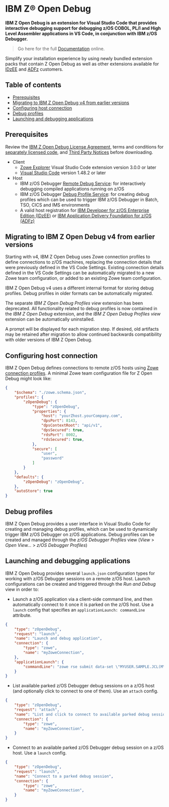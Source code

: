 # IBM Z® Open Debug

**IBM Z Open Debug is an extension for Visual Studio Code that provides interactive debugging support for debugging z/OS COBOL, PL/I and High Level Assembler applications in VS Code, in conjunction with IBM z/OS Debugger.**


> Go here for the full [Documentation](https://www.ibm.com/docs/en/developer-for-zos/latest?topic=code-debugging-applications) online. 

Simplify your installation experience by using newly bundled extension packs that contain Z Open Debug as well as other extensions available for [IDzEE](https://marketplace.visualstudio.com/items?itemName=IBM.developer-for-zos-on-vscode-extension-pack) and [ADFz](https://marketplace.visualstudio.com/items?itemName=IBM.application-delivery-foundation-for-zos-vscode-extension-pack) customers.


## Table of contents

- [Prerequisites](#prerequisites)
- [Migrating to IBM Z Open Debug v4 from earlier versions](#migrating-to-ibm-z-open-debug-v4-from-earlier-versions)
- [Configuring host connection](#configuring-host-connection)
- [Debug profiles](#debug-profiles)
- [Launching and debugging applications](#launching-and-debugging-applications)



## Prerequisites

Review the [IBM Z Open Debug License Agreement](https://github.com/IBM/zopendebug-about/raw/main/product-licenses/LICENSE.txt), terms and conditions for [separately licensed code](https://github.com/IBM/zopendebug-about/raw/main/product-licenses/NON_IBM_LICENSE.txt), and [Third Party Notices](https://github.com/IBM/zopendebug-about/raw/main/product-licenses/NOTICES.txt) before downloading.

- Client
  - [Zowe Explorer](https://marketplace.visualstudio.com/items?itemName=Zowe.vscode-extension-for-zowe) Visual Studio Code extension version 3.0.0 or later
  - [Visual Studio Code](https://code.visualstudio.com/download) version 1.48.2 or later
- Host
  - IBM z/OS Debugger [Remote Debug Service](https://www.ibm.com/docs/en/debug-for-zos/latest?topic=users-adding-support-remote-debug-service): for interactively debugging compiled applications running on z/OS
  - IBM z/OS Debugger [Debug Profile Service](https://www.ibm.com/docs/en/debug-for-zos/latest?topic=users-adding-support-debug-profile-service-apis): for creating debug profiles which can be used to trigger IBM z/OS Debugger in Batch, TSO, CICS and IMS environments
  - A valid host registration for [IBM Developer for z/OS Enterprise Edition (IDzEE)](https://www.ibm.com/products/developer-for-zos) or [IBM Application Delivery Foundation for z/OS (ADFz)](https://www.ibm.com/products/app-delivery-foundation-for-zos) 



## Migrating to IBM Z Open Debug v4 from earlier versions

Starting with v4, IBM Z Open Debug uses Zowe connection profiles to define connections to z/OS machines, replacing the connection details that were previously defined in the VS Code Settings. Existing connection details defined in the VS Code Settings can be automatically migrated to a new Zowe team configuration, or added to an existing Zowe team configuration.

IBM Z Open Debug v4 uses a different internal format for storing debug profiles. Debug profiles in older formats can be automatically migrated.

The separate *IBM Z Open Debug Profiles view* extension has been deprecated. All functionality related to debug profiles is now contained in the *IBM Z Open Debug* extension, and the *IBM Z Open Debug Profiles view* extension can be automatically uninstalled.

A prompt will be displayed for each migration step. If desired, old artifacts may be retained after migration to allow continued backwards compatibility with older versions of IBM Z Open Debug.


## Configuring host connection

IBM Z Open Debug defines connections to remote z/OS hosts using [Zowe connection profiles](https://docs.zowe.org/stable/user-guide/ze-profiles/). A minimal Zowe team configuration file for Z Open Debug might look like:
```json
{
    "$schema": "./zowe.schema.json",
    "profiles": {
        "zOpenDebug": {
            "type": "zOpenDebug",
            "properties": {
                "host": "yourZhost.yourCompany.com",
                "dpsPort": 8143,
                "dpsContextRoot": "api/v1",
                "dpsSecured": true,
                "rdsPort": 8002,
                "rdsSecured": true,
            },
            "secure": [
                "user",
                "password"
            ]
        }
    },
    "defaults": {
        "zOpenDebug": "zOpenDebug",
    },
    "autoStore": true
}
```


## Debug profiles
IBM Z Open Debug provides a user interface in Visual Studio Code for creating and managing debug profiles, which can be used to dynamically trigger IBM z/OS Debugger on z/OS applications. Debug profiles can be created and managed through the *z/OS Debugger Profiles* view (*View* > *Open View...* > *z/OS Debugger Profiles*)



## Launching and debugging applications

IBM Z Open Debug provides several `launch.json` configuration types for working with z/OS Debugger sessions on a remote z/OS host. Launch configurations can be created and triggered through the *Run and Debug* view in order to:

* Launch a z/OS application via a client-side command line, and then automatically connect to it once it is parked on the z/OS host. Use a `launch` config that specifies an `applicationLaunch: commandLine` attribute.
```json
{
    "type": "zOpenDebug",
    "request": "launch",
    "name": "Launch and debug application",
    "connection": {
        "type": "zowe",
        "name": "myZoweConnection",
    },
    "applicationLaunch": {
        "commandLine": "zowe rse submit data-set \"MYUSER.SAMPLE.JCL(MYDBG)\""
    }
}
```
* List available parked z/OS Debugger debug sessions on a z/OS host (and optionally click to connect to one of them). Use an `attach` config.
```json
{
    "type": "zOpenDebug",
    "request": "attach",
    "name": "List and click to connect to available parked debug sessions",
    "connection": {
        "type": "zowe",
        "name": "myZoweConnection",
    }
}
```
* Connect to an available parked z/OS Debugger debug session on a z/OS host. Use a `launch` config.
```json
{
    "type": "zOpenDebug",
    "request": "launch",
    "name": "Connect to a parked debug session",
    "connection": {
        "type": "zowe",
        "name": "myZoweConnection",
    }
}
```

